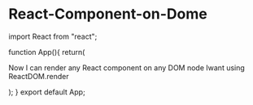 # React-Component-on-Dome
import React from "react";

function App(){
return(
  
  <p>Now I can render any React component on any DOM node Iwant using
  ReactDOM.render
  </p>
);
}
export default App;
